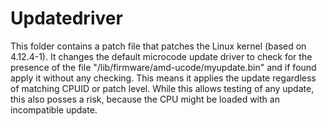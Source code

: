 # Updatedriver

This folder contains a patch file that patches the Linux kernel (based on 4.12.4-1). It changes the default microcode update driver to check for the presence of the file "/lib/firmware/amd-ucode/myupdate.bin" and if found apply it without any checking. This means it applies the update regardless of matching CPUID or patch level. While this allows testing of any update, this also posses a risk, because the CPU might be loaded with an incompatible update.
